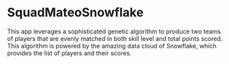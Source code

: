 # SquadMateoSnowflake
This app leverages a sophisticated genetic algorithm to produce two teams of players that are evenly matched in both skill level and total points scored. This algorithm is powered by the amazing data cloud of Snowflake, which provides the list of players and their scores.

